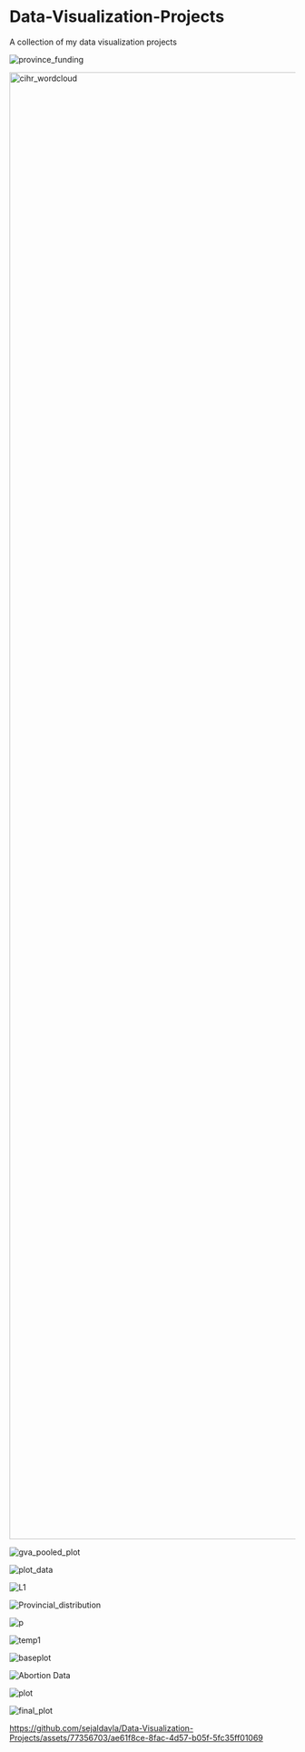 # Data-Visualization-Projects
A collection of my data visualization projects

![province_funding](https://github.com/sejaldavla/Data-Visualization-Projects/assets/77356703/e2f95037-9000-40e4-8778-ed0c65c63793)

<img width="2583" alt="cihr_wordcloud" src="https://github.com/sejaldavla/Data-Visualization-Projects/assets/77356703/b288859c-ff1b-4ef3-9608-966d8626d710">

![gva_pooled_plot](https://github.com/sejaldavla/Data-Visualization-Projects/assets/77356703/6c69b473-9585-4046-a508-c46b2ba7cc79)

![plot_data](https://github.com/sejaldavla/Data-Visualization-Projects/assets/77356703/2a002d3a-d427-4e3d-a786-e5b7e3781fb4)

![L1](https://github.com/sejaldavla/Data-Visualization-Projects/assets/77356703/3cdde5f2-549d-4e73-99bb-5b4386dadd94)

![Provincial_distribution](https://github.com/sejaldavla/Data-Visualization-Projects/assets/77356703/3a2c142f-0044-4ca3-b4fd-9e2ecfd33f82)

![p](https://github.com/sejaldavla/Data-Visualization-Projects/assets/77356703/fec6a1c5-73a4-45c9-b772-f89f16062694)

![temp1](https://github.com/sejaldavla/Data-Visualization-Projects/assets/77356703/fcc3ac0d-3cf2-486e-be6e-1f3fea73f7eb)

![baseplot](https://github.com/sejaldavla/Data-Visualization-Projects/assets/77356703/a8824d1f-353f-43c3-80d0-0225538748ba)

![Abortion Data](https://github.com/sejaldavla/Data-Visualization-Projects/assets/77356703/872a35b8-b47b-4a03-a338-79aab32b91d2)

![plot](https://github.com/sejaldavla/Data-Visualization-Projects/assets/77356703/f227c58e-bf53-4948-8adc-d976b3edc3aa)

![final_plot](https://github.com/sejaldavla/Data-Visualization-Projects/assets/77356703/3132f81a-1c38-4c96-a0f4-09e0b1c3888f)

https://github.com/sejaldavla/Data-Visualization-Projects/assets/77356703/ae61f8ce-8fac-4d57-b05f-5fc35ff01069

